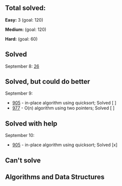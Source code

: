## Total solved:
**Easy:** 3 (goal: 120)

**Medium:** (goal: 120)

**Hard:** (goal: 60)

## Solved
September 8: [26](https://leetcode.com/problems/remove-duplicates-from-sorted-array)

## Solved, but could do better
September 9:
- [905](https://leetcode.com/problems/sort-array-by-parity/solution/) - in-place algorithm using quicksort; Solved [ ]
- [977](https://leetcode.com/problems/squares-of-a-sorted-array/) - O(n) algorithm using two pointers; Solved [ ]

## Solved with help
September 10:
- [905](https://leetcode.com/problems/sort-array-by-parity/solution/) - in-place algorithm using quicksort; Solved [x]

## Can't solve

## Algorithms and Data Structures
